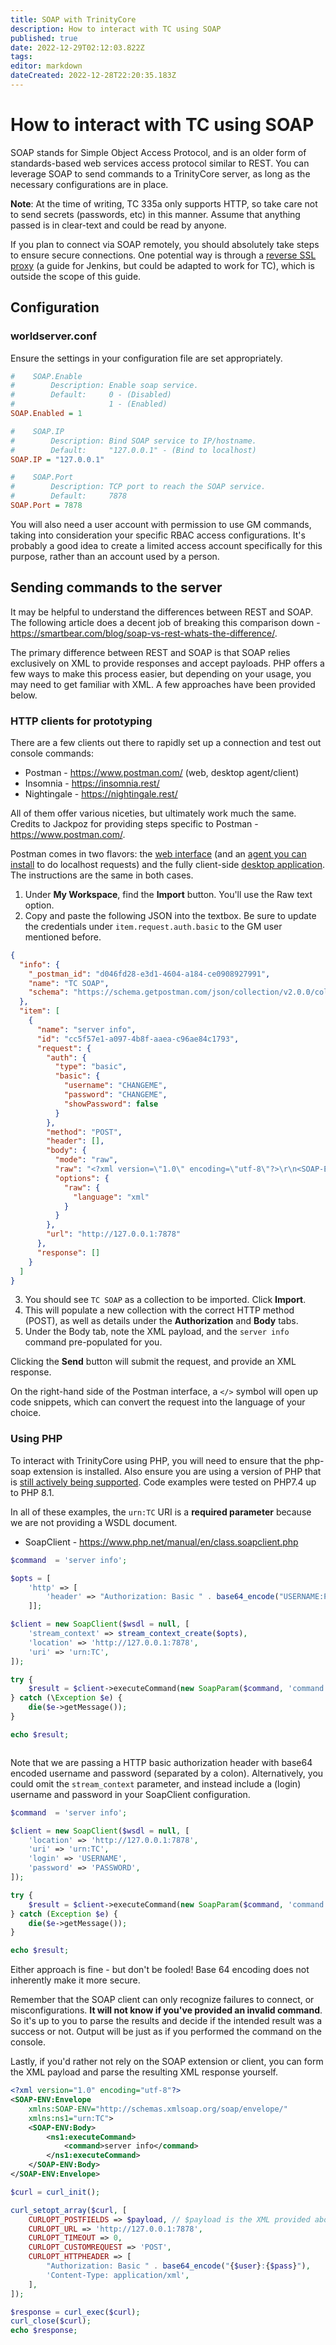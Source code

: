 ```yaml
---
title: SOAP with TrinityCore
description: How to interact with TC using SOAP 
published: true
date: 2022-12-29T02:12:03.822Z
tags: 
editor: markdown
dateCreated: 2022-12-28T22:20:35.183Z
---
```


# How to interact with TC using SOAP 
SOAP stands for Simple Object Access Protocol, and is an older form of standards-based web services access protocol similar to REST. You can leverage SOAP to send commands to a TrinityCore server, as long as the necessary configurations are in place.

**Note**: At the time of writing, TC 335a only supports HTTP, so take care not to send secrets (passwords, etc) in this manner. Assume that anything passed is in clear-text and could be read by anyone. 

If you plan to connect via SOAP remotely, you should absolutely take steps to ensure secure connections. One potential way is through a [reverse SSL proxy](https://www.digitalocean.com/community/tutorials/how-to-configure-nginx-with-ssl-as-a-reverse-proxy-for-jenkins) (a guide for Jenkins, but could be adapted to work for TC), which is outside the scope of this guide.


## Configuration

### worldserver.conf

Ensure the settings in your configuration file are set appropriately. 

```ini
#    SOAP.Enable
#        Description: Enable soap service.
#        Default:     0 - (Disabled)
#                     1 - (Enabled)
SOAP.Enabled = 1

#    SOAP.IP
#        Description: Bind SOAP service to IP/hostname.
#        Default:     "127.0.0.1" - (Bind to localhost)
SOAP.IP = "127.0.0.1"

#    SOAP.Port
#        Description: TCP port to reach the SOAP service.
#        Default:     7878
SOAP.Port = 7878
```

You will also need a user account with permission to use GM commands, taking into consideration your specific RBAC access configurations. It's probably a good idea to create a limited access account specifically for this purpose, rather than an account used by a person.

## Sending commands to the server

It may be helpful to understand the differences between REST and SOAP. The following article does a decent job of breaking this comparison down - https://smartbear.com/blog/soap-vs-rest-whats-the-difference/. 

The primary difference between REST and SOAP is that SOAP relies exclusively on XML to provide responses and accept payloads. PHP offers a few ways to make this process easier, but depending on your usage, you may need to get familiar with XML. A few approaches have been provided below.

### HTTP clients for prototyping

There are a few clients out there to rapidly set up a connection and test out console commands:

- Postman - https://www.postman.com/ (web, desktop agent/client)
- Insomnia - https://insomnia.rest/
- Nightingale - https://nightingale.rest/

All of them offer various niceties, but ultimately work much the same. Credits to Jackpoz for providing steps specific to Postman - https://www.postman.com/.

Postman comes in two flavors: the [web interface](https://web.postman.co/) (and an [agent you can install](https://www.postman.com/downloads/postman-agent/) to do localhost requests) and the fully client-side [desktop application](https://www.postman.com/downloads/). The instructions are the same in both cases.

1. Under **My Workspace**, find the **Import** button. You'll use the Raw text option.
2. Copy and paste the following JSON into the textbox. Be sure to update the credentials under `item.request.auth.basic` to the GM user mentioned before.

```json
{
  "info": {
    "_postman_id": "d046fd28-e3d1-4604-a184-ce0908927991",
    "name": "TC SOAP",
    "schema": "https://schema.getpostman.com/json/collection/v2.0.0/collection.json"
  },
  "item": [
    {
      "name": "server info",
      "id": "cc5f57e1-a097-4b8f-aaea-c96ae84c1793",
      "request": {
        "auth": {
          "type": "basic",
          "basic": {
            "username": "CHANGEME",
            "password": "CHANGEME",
            "showPassword": false
          }
        },
        "method": "POST",
        "header": [],
        "body": {
          "mode": "raw",
          "raw": "<?xml version=\"1.0\" encoding=\"utf-8\"?>\r\n<SOAP-ENV:Envelope xmlns:SOAP-ENV=\"http://schemas.xmlsoap.org/soap/envelope/\" xmlns:ns1=\"urn:TC\">\r\n    <SOAP-ENV:Body>\r\n        <ns1:executeCommand>\r\n            <command>server info</command>\r\n        </ns1:executeCommand>\r\n    </SOAP-ENV:Body>\r\n</SOAP-ENV:Envelope>",
          "options": {
            "raw": {
              "language": "xml"
            }
          }
        },
        "url": "http://127.0.0.1:7878"
      },
      "response": []
    }
  ]
}
```

3. You should see `TC SOAP` as a collection to be imported. Click **Import**.
4. This will populate a new collection with the correct HTTP method (POST), as well as details under the **Authorization** and **Body** tabs. 
5. Under the Body tab, note the XML payload, and the `server info` command pre-populated for you.

Clicking the **Send** button will submit the request, and provide an XML response.

On the right-hand side of the Postman interface, a `</>` symbol will open up code snippets, which can convert the request into the language of your choice. 


### Using PHP 

To interact with TrinityCore using PHP, you will need to ensure that the php-soap extension is installed. Also ensure you are using a version of PHP that is [still actively being supported](https://www.php.net/supported-versions.php). Code examples were tested on PHP7.4 up to PHP 8.1.

In all of these examples, the `urn:TC` URI is a **required parameter** because we are not providing a WSDL document.

- SoapClient - https://www.php.net/manual/en/class.soapclient.php

```php
$command  = 'server info';

$opts = [
    'http' => [
        'header' => "Authorization: Basic " . base64_encode("USERNAME:PASSWORD")
    ]];

$client = new SoapClient($wsdl = null, [
    'stream_context' => stream_context_create($opts),
    'location' => 'http://127.0.0.1:7878',
    'uri' => 'urn:TC',
]);

try {
    $result = $client->executeCommand(new SoapParam($command, 'command'));
} catch (\Exception $e) {
    die($e->getMessage());
}

echo $result;



```

Note that we are passing a HTTP basic authorization header with base64 encoded username and password (separated by a colon). Alternatively, you could omit the `stream_context` parameter, and instead include a (login) username and password in your SoapClient configuration.

```php
$command  = 'server info';

$client = new SoapClient($wsdl = null, [
    'location' => 'http://127.0.0.1:7878',
    'uri' => 'urn:TC',
    'login' => 'USERNAME',
    'password' => 'PASSWORD',
]);

try {
    $result = $client->executeCommand(new SoapParam($command, 'command'));
} catch (Exception $e) {
    die($e->getMessage());
}

echo $result;
```

Either approach is fine - but don't be fooled! Base 64 encoding does not inherently make it more secure.

Remember that the SOAP client can only recognize failures to connect, or misconfigurations. **It will not know if you've provided an invalid command**. So it's up to you to parse the results and decide if the intended result was a success or not. Output will be just as if you performed the command on the console.

Lastly, if you'd rather not rely on the SOAP extension or client, you can form the XML payload and parse the resulting XML response yourself.

```xml
<?xml version="1.0" encoding="utf-8"?>
<SOAP-ENV:Envelope 
	xmlns:SOAP-ENV="http://schemas.xmlsoap.org/soap/envelope/" 
	xmlns:ns1="urn:TC">
    <SOAP-ENV:Body>
        <ns1:executeCommand>
            <command>server info</command>
        </ns1:executeCommand>
    </SOAP-ENV:Body>
</SOAP-ENV:Envelope>
```


```php
$curl = curl_init();

curl_setopt_array($curl, [
    CURLOPT_POSTFIELDS => $payload, // $payload is the XML provided above
    CURLOPT_URL => 'http://127.0.0.1:7878',
    CURLOPT_TIMEOUT => 0,
    CURLOPT_CUSTOMREQUEST => 'POST',
    CURLOPT_HTTPHEADER => [
        "Authorization: Basic " . base64_encode("{$user}:{$pass}"),
        'Content-Type: application/xml',
    ],
]);

$response = curl_exec($curl);
curl_close($curl);
echo $response;
```


  